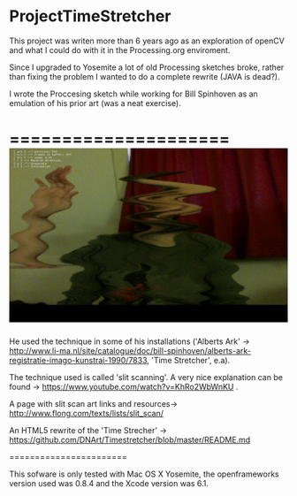 ProjectTimeStretcher
====================

This project was writen more than 6 years ago as an exploration of openCV and what I could do with it in the Processing.org enviroment.

Since I upgraded to Yosemite a lot of old Processing sketches broke, rather than fixing the problem I wanted to do a complete rewrite (JAVA is dead?). 

I wrote the Proccesing sketch while working for Bill Spinhoven as an emulation of his prior art (was a neat exercise).

=====================
![alt tag](https://github.com/DeRaafMedia/ProjectTimeStretcher/blob/master/bin/data/TimeStretcher.png)
=====================

He used the technique in some of his installations ('Alberts Ark' -> http://www.li-ma.nl/site/catalogue/doc/bill-spinhoven/alberts-ark-registratie-imago-kunstrai-1990/7833, 'Time Stretcher', e.a).

The technique used is called 'slit scanning'. A very nice explanation can be found -> https://www.youtube.com/watch?v=KhRo2WbWnKU .

A page with slit scan art links and resources->  http://www.flong.com/texts/lists/slit_scan/

An HTML5 rewrite of the 'Time Strecher' -> https://github.com/DNArt/Timestretcher/blob/master/README.md

=======================

This sofware is only tested with Mac OS X Yosemite, the openframeworks version used was 0.8.4 and the Xcode version was 6.1.
